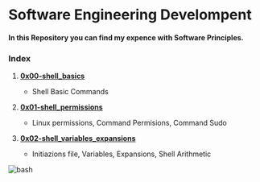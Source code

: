 # Software Engineering Develompent  
#### In this Repository you can find my expence with Software Principles.  
### Index  

1. [**0x00-shell_basics**](https://github.com/Joanfa7/holberton-system_engineering-devops/tree/main/0x00-shell_basics)  
	* Shell Basic Commands  

2. [**0x01-shell_permissions**](https://github.com/Joanfa7/holberton-system_engineering-devops/tree/main/0x01-shell_permissions)
	* Linux permissions, Command Permisions, Command Sudo  

3. [**0x02-shell_variables_expansions**](https://github.com/Joanfa7/holberton-system_engineering-devops/tree/main/0x03-shell_variables_expansions)
	* Initiazions file, Variables, Expansions, Shell Arithmetic  

![bash](https://tse3.mm.bing.net/th?id=OIP.mEvXHGGrLiRsS94NzgFNgQHaEK&w=690&c=7&pid=Api&p=0)
